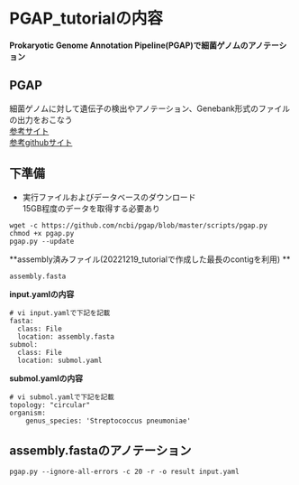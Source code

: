 # PGAP_tutorialの内容
**Prokaryotic Genome Annotation Pipeline(PGAP)で細菌ゲノムのアノテーション**  

## PGAP 
細菌ゲノムに対して遺伝子の検出やアノテーション、Genebank形式のファイルの出力をおこなう   
[参考サイト](https://www.ncbi.nlm.nih.gov/genome/annotation_prok/)  
[参考githubサイト](https://github.com/ncbi/pgap)


## 下準備
- 実行ファイルおよびデータベースのダウンロード  
15GB程度のデータを取得する必要あり
```
wget -c https://github.com/ncbi/pgap/blob/master/scripts/pgap.py
chmod +x pgap.py
pgap.py --update
```
**assembly済みファイル(20221219_tutorialで作成した最長のcontigを利用) **  
```
assembly.fasta
```

**input.yamlの内容**  
```
# vi input.yamlで下記を記載
fasta:
  class: File
  location: assembly.fasta
submol:
  class: File
  location: submol.yaml
```

**submol.yamlの内容**  
```
# vi submol.yamlで下記を記載
topology: "circular"
organism:
    genus_species: 'Streptococcus pneumoniae'
```

## assembly.fastaのアノテーション

```
pgap.py --ignore-all-errors -c 20 -r -o result input.yaml
```
